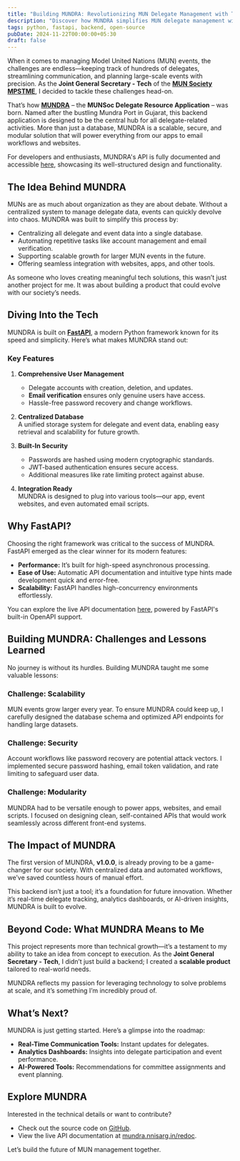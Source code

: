 ```yaml
---
title: "Building MUNDRA: Revolutionizing MUN Delegate Management with Tech"
description: "Discover how MUNDRA simplifies MUN delegate management with a FastAPI-powered backend."
tags: python, fastapi, backend, open-source
pubDate: 2024-11-22T00:00:00+05:30
draft: false
---
```


When it comes to managing Model United Nations (MUN) events, the challenges are endless—keeping track of hundreds of delegates, streamlining communication, and planning large-scale events with precision. As the **Joint General Secretary - Tech** of the **[MUN Society MPSTME](https://munsocietympstme.com)**, I decided to tackle these challenges head-on.

That’s how **[MUNDRA](https://github.com/nnisarggada/mundra)** – the **MUNSoc Delegate Resource Application** – was born. Named after the bustling Mundra Port in Gujarat, this backend application is designed to be the central hub for all delegate-related activities. More than just a database, MUNDRA is a scalable, secure, and modular solution that will power everything from our apps to email workflows and websites.

For developers and enthusiasts, MUNDRA's API is fully documented and accessible [here](https://mundra.nnisarg.in/redoc), showcasing its well-structured design and functionality.

## The Idea Behind MUNDRA

MUNs are as much about organization as they are about debate. Without a centralized system to manage delegate data, events can quickly devolve into chaos. MUNDRA was built to simplify this process by:

- Centralizing all delegate and event data into a single database.
- Automating repetitive tasks like account management and email verification.
- Supporting scalable growth for larger MUN events in the future.
- Offering seamless integration with websites, apps, and other tools.

As someone who loves creating meaningful tech solutions, this wasn’t just another project for me. It was about building a product that could evolve with our society’s needs.

## Diving Into the Tech

MUNDRA is built on **[FastAPI](https://fastapi.tiangolo.com)**, a modern Python framework known for its speed and simplicity. Here’s what makes MUNDRA stand out:

### **Key Features**

1. **Comprehensive User Management**

   - Delegate accounts with creation, deletion, and updates.
   - **Email verification** ensures only genuine users have access.
   - Hassle-free password recovery and change workflows.

2. **Centralized Database**  
   A unified storage system for delegate and event data, enabling easy retrieval and scalability for future growth.

3. **Built-In Security**

   - Passwords are hashed using modern cryptographic standards.
   - JWT-based authentication ensures secure access.
   - Additional measures like rate limiting protect against abuse.

4. **Integration Ready**  
   MUNDRA is designed to plug into various tools—our app, event websites, and even automated email scripts.

## Why FastAPI?

Choosing the right framework was critical to the success of MUNDRA. FastAPI emerged as the clear winner for its modern features:

- **Performance:** It’s built for high-speed asynchronous processing.
- **Ease of Use:** Automatic API documentation and intuitive type hints made development quick and error-free.
- **Scalability:** FastAPI handles high-concurrency environments effortlessly.

You can explore the live API documentation [here](https://mundra.nnisarg.in/redoc), powered by FastAPI's built-in OpenAPI support.

## Building MUNDRA: Challenges and Lessons Learned

No journey is without its hurdles. Building MUNDRA taught me some valuable lessons:

### **Challenge: Scalability**

MUN events grow larger every year. To ensure MUNDRA could keep up, I carefully designed the database schema and optimized API endpoints for handling large datasets.

### **Challenge: Security**

Account workflows like password recovery are potential attack vectors. I implemented secure password hashing, email token validation, and rate limiting to safeguard user data.

### **Challenge: Modularity**

MUNDRA had to be versatile enough to power apps, websites, and email scripts. I focused on designing clean, self-contained APIs that would work seamlessly across different front-end systems.

## The Impact of MUNDRA

The first version of MUNDRA, **v1.0.0**, is already proving to be a game-changer for our society. With centralized data and automated workflows, we’ve saved countless hours of manual effort.

This backend isn’t just a tool; it’s a foundation for future innovation. Whether it’s real-time delegate tracking, analytics dashboards, or AI-driven insights, MUNDRA is built to evolve.

## Beyond Code: What MUNDRA Means to Me

This project represents more than technical growth—it’s a testament to my ability to take an idea from concept to execution. As the **Joint General Secretary - Tech**, I didn’t just build a backend; I created a **scalable product** tailored to real-world needs.

MUNDRA reflects my passion for leveraging technology to solve problems at scale, and it’s something I’m incredibly proud of.

## What’s Next?

MUNDRA is just getting started. Here’s a glimpse into the roadmap:

- **Real-Time Communication Tools:** Instant updates for delegates.
- **Analytics Dashboards:** Insights into delegate participation and event performance.
- **AI-Powered Tools:** Recommendations for committee assignments and event planning.

## Explore MUNDRA

Interested in the technical details or want to contribute?

- Check out the source code on [GitHub](https://github.com/nnisarggada/mundra).
- View the live API documentation at [mundra.nnisarg.in/redoc](https://mundra.nnisarg.in/redoc).

Let’s build the future of MUN management together.
